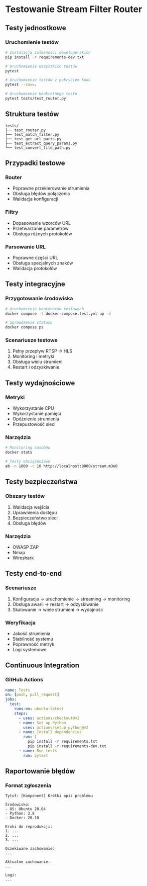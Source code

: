 # Testowanie Stream Filter Router

## Testy jednostkowe

### Uruchomienie testów
```bash
# Instalacja zależności deweloperskich
pip install -r requirements-dev.txt

# Uruchomienie wszystkich testów
pytest

# Uruchomienie testów z pokryciem kodu
pytest --cov=.

# Uruchomienie konkretnego testu
pytest tests/test_router.py
```

## Struktura testów

```
tests/
├── test_router.py
├── test_match_filter.py
├── test_get_url_parts.py
├── test_extract_query_params.py
└── test_convert_file_path.py
```

## Przypadki testowe

### Router
- Poprawne przekierowanie strumienia
- Obsługa błędów połączenia
- Walidacja konfiguracji

### Filtry
- Dopasowanie wzorców URL
- Przetwarzanie parametrów
- Obsługa różnych protokołów

### Parsowanie URL
- Poprawne części URL
- Obsługa specjalnych znaków
- Walidacja protokołów

## Testy integracyjne

### Przygotowanie środowiska
```bash
# Uruchomienie kontenerów testowych
docker compose -f docker-compose.test.yml up -d

# Sprawdzenie statusu
docker compose ps
```

### Scenariusze testowe
1. Pełny przepływ RTSP -> HLS
2. Monitoring i metryki
3. Obsługa wielu strumieni
4. Restart i odzyskiwanie

## Testy wydajnościowe

### Metryki
- Wykorzystanie CPU
- Wykorzystanie pamięci
- Opóźnienie strumienia
- Przepustowość sieci

### Narzędzia
```bash
# Monitoring zasobów
docker stats

# Testy obciążeniowe
ab -n 1000 -c 10 http://localhost:8080/stream.m3u8
```

## Testy bezpieczeństwa

### Obszary testów
1. Walidacja wejścia
2. Uprawnienia dostępu
3. Bezpieczeństwo sieci
4. Obsługa błędów

### Narzędzia
- OWASP ZAP
- Nmap
- Wireshark

## Testy end-to-end

### Scenariusze
1. Konfiguracja -> uruchomienie -> streaming -> monitoring
2. Obsługa awarii -> restart -> odzyskiwanie
3. Skalowanie -> wiele strumieni -> wydajność

### Weryfikacja
- Jakość strumienia
- Stabilność systemu
- Poprawność metryk
- Logi systemowe

## Continuous Integration

### GitHub Actions
```yaml
name: Tests
on: [push, pull_request]
jobs:
  test:
    runs-on: ubuntu-latest
    steps:
      - uses: actions/checkout@v2
      - name: Set up Python
        uses: actions/setup-python@v2
      - name: Install dependencies
        run: |
          pip install -r requirements.txt
          pip install -r requirements-dev.txt
      - name: Run tests
        run: pytest
```

## Raportowanie błędów

### Format zgłoszenia
```
Tytuł: [Komponent] Krótki opis problemu

Środowisko:
- OS: Ubuntu 20.04
- Python: 3.8
- Docker: 20.10

Kroki do reprodukcji:
1. ...
2. ...
3. ...

Oczekiwane zachowanie:
...

Aktualne zachowanie:
...

Logi:
...
